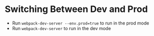# Switching Between Dev and Prod

* Run `webpack-dev-server --env.prod=true` to run in the prod mode
* Run `webpack-dev-server` to run in the dev mode
